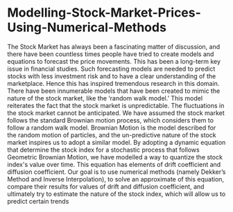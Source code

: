 # Modelling-Stock-Market-Prices-Using-Numerical-Methods

The Stock Market has always been a fascinating matter of discussion, and there have been 
countless times people have tried to create models and equations to forecast the price movements. 
This has been a long-term key issue in financial studies. Such forecasting models are needed to 
predict stocks with less investment risk and to have a clear understanding of the marketplace. 
Hence this has inspired tremendous research in this domain.
There have been innumerable models that have been created to mimic the nature of the stock 
market, like the ‘random walk model.’ This model reiterates the fact that the stock market is 
unpredictable. The fluctuations in the stock market cannot be anticipated. We have assumed the 
stock market follows the standard Brownian motion process, which considers them to follow a 
random walk model. Brownian Motion is the model described for the random motion of particles, 
and the un-predictive nature of the stock market inspires us to adopt a similar model.
By adopting a dynamic equation that determine the stock index for a stochastic process that follows 
Geometric Brownian Motion, we have modelled a way to quantize the stock index's value over 
time.
This equation has elements of drift coefficient and diffusion coefficient. Our goal is to use 
numerical methods (namely Dekker’s Method and Inverse Interpolation), to solve an approximate 
of this equation, compare their results for values of drift and diffusion coefficient, and ultimately 
try to estimate the nature of the stock index, which will allow us to predict certain trends
